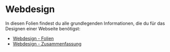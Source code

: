 # Webdesign

In diesen Folien findest du alle grundlegenden Informationen, die du für das Designen einer Webseite benötigst:

- [Webdesign - Folien](https://drive.google.com/file/d/1jC5AcXGjutEY83zd6JOsv-Qi9RYY5f6K/view?usp=sharing)
- [Webdesign - Zusammenfassung](https://drive.google.com/file/d/11k2B-Sw2Q_GYdKVX9vigNjSSWprAMOkt/view?usp=sharing)